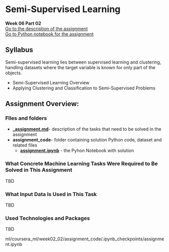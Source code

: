 # Semi-Supervised Learning
**Week 06 Part 02**\
[Go to the description of the assignment](_assignment.md)\
[Go to Python notebook for the assignment ](assignment_code/assignment.ipynb)

## Syllabus
Semi-supervised learning lies between supervised learning and clustering, handling datasets where the target variable is known for only part of the objects.

- Semi-Supervised Learning Overview
- Applying Clustering and Classification to Semi-Supervised Problems

## Assignment Overview: 

### FIles and folders
- **[_assignment.md](_assignment.md)**- description of the tasks that need to be solved in the assignment
- **assignment_code**- folder containing solution Python code, dataset and related files
  - **[assignment.ipynb](assignment_code/assignment.ipynb)** - the Pyhon Notebook with solution



### What Concrete Machine Learning Tasks Were Required to Be Solved in This Assignment
TBD

### What Input Data Is Used in This Task
TBD

### Used Technologies and Packages
TBD




ml/coursera_ml/week02_02/assignment_code/.ipynb_checkpoints/assignment.ipynb